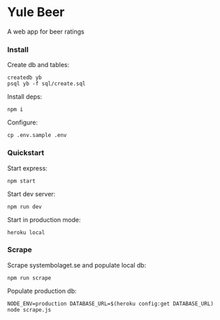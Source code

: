 # Yule Beer

A web app for beer ratings

### Install

Create db and tables:

```
createdb yb
psql yb -f sql/create.sql
```

Install deps:

```
npm i
```

Configure:

```
cp .env.sample .env
```

### Quickstart

Start express:
```
npm start
```

Start dev server:
```
npm run dev
```

Start in production mode:
```
heroku local
```

### Scrape

Scrape systembolaget.se and populate local db:
```
npm run scrape
```

Populate production db:
```
NODE_ENV=production DATABASE_URL=$(heroku config:get DATABASE_URL) node scrape.js
```
